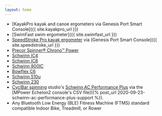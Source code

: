 ```yaml
---
layout: home
---
```

* [KayakPro kayak and canoe ergometers via Genesis Port Smart Console]({{ site.kayakpro_url }})
* [SwimFast swim ergometer]({{ site.swimfast_url }})
* [SpeedStroke Pro kayak ergometer](https://www.kayakpro.com/speedstrokepro/) via [Genesis Port Smart Console]({{ site.speedstroke_url }})
* [Precor Spinner® Chrono™ Power](https://www.precor.com/en-us/commercial/cardio/indoor-cycling/spinner-chrono-power)
* [Schwinn IC4](https://www.schwinnfitness.com/ic4/100873.html)
* [Schwinn IC8](https://global.schwinnfitness.com/en/ic8/100893.html)
* [Schwinn 800IC](https://global.schwinnfitness.com/en/800ic/100893.html)
* [Bowflex C6](https://www.bowflex.com/bikes/c6/100894.html)
* [Schwinn 510u](https://global.schwinnfitness.com/en/510u/i100931.html)
* [Schwinn 230](https://www.schwinnfitness.com/230/100932.html)
* [CyclBar spinning](https://www.cyclebar.com/) studio's [Schwinn AC Performance Plus](https://www.amazon.com/AC-Performance-Plus-Indoor-Cycle/dp/B002KV942W) via the [MPower Echelon2 console's CSV file]({% post_url 2020-09-23-schwinn-ac-performance-plus-support %}).
* Any Bluetooth Low Energy (BLE) Fitness Machine (FTMS) standard compatible Indoor Bike, Treadmill, or Rower
